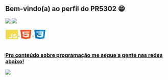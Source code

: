 ## Bem-vindo(a) ao perfil do PR5302 😁

 <div>
   <a href="https://github.com/PR5302">
   <img height="180em" src="https://github-readme-stats.vercel.app/api?username=PR5302&show_icons=true&theme=tokyonight&include_all_commits=true&count_private=true"/>
   <img height="180em" src="https://github-readme-stats.vercel.app/api/top-langs/?username=PR5302&layout=compact&langs_count=6&theme=tokyonight"/>
</div>
    
<div style="display: inline_block"><br>
  <img align="center" alt="Js" height="30" width="40" src="https://raw.githubusercontent.com/devicons/devicon/master/icons/javascript/javascript-plain.svg">
  <img align="center" alt="HTML" height="30" width="40" src="https://raw.githubusercontent.com/devicons/devicon/master/icons/html5/html5-original.svg">
  <img align="center" alt="CSS" height="30" width="40" src="https://raw.githubusercontent.com/devicons/devicon/master/icons/css3/css3-original.svg">
</div>
 
<br>
 
### Pra conteúdo sobre programação me segue a gente nas redes abaixo!
 
<div> 
  
<a href="https://www.instagram.com/fransos12123/" target="_blank" ><img src="https://img.shields.io/badge/-Instagram-%23E4405F?style=for-the-badge&logo=instagram&logoColor=white" target=" _blank"></a>
</div>
